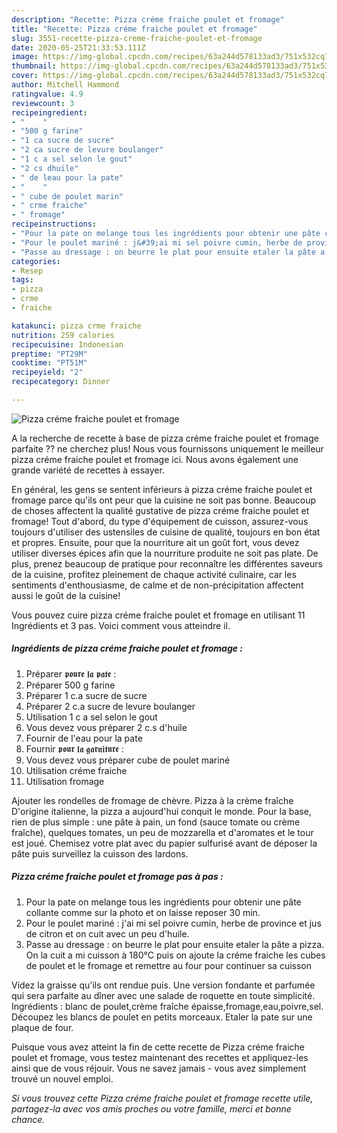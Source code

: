 ```yaml
---
description: "Recette: Pizza créme fraiche poulet et fromage"
title: "Recette: Pizza créme fraiche poulet et fromage"
slug: 3551-recette-pizza-creme-fraiche-poulet-et-fromage
date: 2020-05-25T21:33:53.111Z
image: https://img-global.cpcdn.com/recipes/63a244d578133ad3/751x532cq70/pizza-creme-fraiche-poulet-et-fromage-photo-principale-de-la-recette.jpg
thumbnail: https://img-global.cpcdn.com/recipes/63a244d578133ad3/751x532cq70/pizza-creme-fraiche-poulet-et-fromage-photo-principale-de-la-recette.jpg
cover: https://img-global.cpcdn.com/recipes/63a244d578133ad3/751x532cq70/pizza-creme-fraiche-poulet-et-fromage-photo-principale-de-la-recette.jpg
author: Mitchell Hammond
ratingvalue: 4.9
reviewcount: 3
recipeingredient:
- "    "
- "500 g farine"
- "1 ca sucre de sucre"
- "2 ca sucre de levure boulanger"
- "1 c a sel selon le gout"
- "2 cs dhuile"
- " de leau pour la pate"
- "    "
- " cube de poulet marin"
- " crme fraiche"
- " fromage"
recipeinstructions:
- "Pour la pate on melange tous les ingrédients pour obtenir une pâte collante comme sur la photo et on laisse reposer 30 min."
- "Pour le poulet mariné : j&#39;ai mi sel poivre cumin, herbe de province et jus de citron et on cuit avec un peu d&#39;huile."
- "Passe au dressage : on beurre le plat pour ensuite etaler la pâte a pizza. On la cuit a mi cuisson à 180°C puis on ajoute la créme fraiche les cubes de poulet et le fromage et remettre au four pour continuer sa cuisson"
categories:
- Resep
tags:
- pizza
- crme
- fraiche

katakunci: pizza crme fraiche 
nutrition: 259 calories
recipecuisine: Indonesian
preptime: "PT29M"
cooktime: "PT51M"
recipeyield: "2"
recipecategory: Dinner

---
```



![Pizza créme fraiche poulet et fromage](https://img-global.cpcdn.com/recipes/63a244d578133ad3/751x532cq70/pizza-creme-fraiche-poulet-et-fromage-photo-principale-de-la-recette.jpg)

A la recherche de recette à base de pizza créme fraiche poulet et fromage parfaite ?? ne cherchez plus! Nous vous fournissons uniquement le meilleur pizza créme fraiche poulet et fromage ici. Nous avons également une grande variété de recettes à essayer.

En général, les gens se sentent inférieurs à pizza créme fraiche poulet et fromage parce qu'ils ont peur que la cuisine ne soit pas bonne. Beaucoup de choses affectent la qualité gustative de pizza créme fraiche poulet et fromage! Tout d'abord, du type d'équipement de cuisson, assurez-vous toujours d'utiliser des ustensiles de cuisine de qualité, toujours en bon état et propres. Ensuite, pour que la nourriture ait un goût fort, vous devez utiliser diverses épices afin que la nourriture produite ne soit pas plate. De plus, prenez beaucoup de pratique pour reconnaître les différentes saveurs de la cuisine, profitez pleinement de chaque activité culinaire, car les sentiments d'enthousiasme, de calme et de non-précipitation affectent aussi le goût de la cuisine!

<!--inarticleads1-->

Vous pouvez cuire pizza créme fraiche poulet et fromage en utilisant 11 Ingrédients et 3 pas. Voici comment vous atteindre il.

##### Ingrédients de pizza créme fraiche poulet et fromage :

1. Préparer  𝖕𝖔𝖚𝖗𝖊 𝖑𝖆 𝖕𝖆𝖙𝖊 :
1. Préparer 500 g farine
1. Préparer 1 c.a sucre de sucre
1. Préparer 2 c.a sucre de levure boulanger
1. Utilisation 1 c a sel selon le gout
1. Vous devez vous préparer 2 c.s d&#39;huile
1. Fournir  de l&#39;eau pour la pate
1. Fournir  𝖕𝖔𝖚𝖗 𝖑𝖆 𝖌𝖆𝖗𝖓𝖎𝖙𝖚𝖗𝖊 :
1. Vous devez vous préparer  cube de poulet mariné
1. Utilisation  créme fraiche
1. Utilisation  fromage


Ajouter les rondelles de fromage de chèvre. Pizza à la crème fraîche D&#39;origine italienne, la pizza a aujourd&#39;hui conquit le monde. Pour la base, rien de plus simple : une pâte à pain, un fond (sauce tomate ou crème fraîche), quelques tomates, un peu de mozzarella et d&#39;aromates et le tour est joué. Chemisez votre plat avec du papier sulfurisé avant de déposer la pâte puis surveillez la cuisson des lardons. 

<!--inarticleads2-->

##### Pizza créme fraiche poulet et fromage pas à pas :

1. Pour la pate on melange tous les ingrédients pour obtenir une pâte collante comme sur la photo et on laisse reposer 30 min.
1. Pour le poulet mariné : j&#39;ai mi sel poivre cumin, herbe de province et jus de citron et on cuit avec un peu d&#39;huile.
1. Passe au dressage : on beurre le plat pour ensuite etaler la pâte a pizza. On la cuit a mi cuisson à 180°C puis on ajoute la créme fraiche les cubes de poulet et le fromage et remettre au four pour continuer sa cuisson


Videz la graisse qu&#39;ils ont rendue puis. Une version fondante et parfumée qui sera parfaite au dîner avec une salade de roquette en toute simplicité. Ingrédients : blanc de poulet,crème fraîche épaisse,fromage,eau,poivre,sel. Découpez les blancs de poulet en petits morceaux. Etaler la pate sur une plaque de four. 

<!--inarticleads1-->

<p>
Puisque vous avez atteint la fin de cette recette de Pizza créme fraiche poulet et fromage, vous testez maintenant des recettes et appliquez-les ainsi que de vous réjouir. Vous ne savez jamais - vous avez simplement trouvé un nouvel emploi.
</p>

<p>
<i>Si vous trouvez cette Pizza créme fraiche poulet et fromage recette utile, partagez-la avec vos amis proches ou votre famille, merci et bonne chance.</i>
</p>

